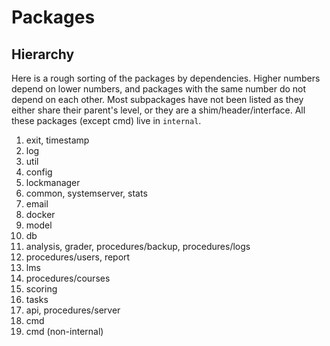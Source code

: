 # Packages

## Hierarchy

Here is a rough sorting of the packages by dependencies.
Higher numbers depend on lower numbers,
and packages with the same number do not depend on each other.
Most subpackages have not been listed as they either share their parent's level,
or they are a shim/header/interface.
All these packages (except cmd) live in `internal`.

 1. exit, timestamp
 2. log
 3. util
 4. config
 5. lockmanager
 6. common, systemserver, stats
 7. email
 8. docker
 9. model
 10. db
 11. analysis, grader, procedures/backup, procedures/logs
 12. procedures/users, report
 13. lms
 14. procedures/courses
 15. scoring
 16. tasks
 17. api, procedures/server
 18. cmd
 19. cmd (non-internal)

